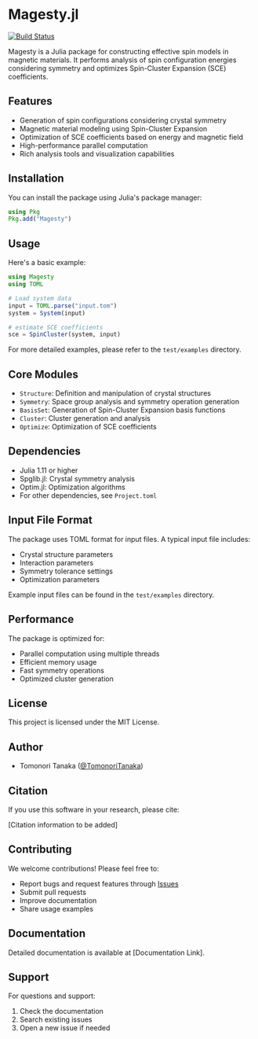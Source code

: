 # Magesty.jl

[![Build Status](https://github.com/TomonoriTanaka/Magesty.jl/actions/workflows/CI.yml/badge.svg?branch=main)](https://github.com/TomonoriTanaka/Magesty.jl/actions/workflows/CI.yml?query=branch%3Amain)

Magesty is a Julia package for constructing effective spin models in magnetic materials. It performs analysis of spin configuration energies considering symmetry and optimizes Spin-Cluster Expansion (SCE) coefficients.

## Features

- Generation of spin configurations considering crystal symmetry
- Magnetic material modeling using Spin-Cluster Expansion
- Optimization of SCE coefficients based on energy and magnetic field
- High-performance parallel computation
- Rich analysis tools and visualization capabilities

## Installation

You can install the package using Julia's package manager:

```julia
using Pkg
Pkg.add("Magesty")
```

## Usage

Here's a basic example:

```julia
using Magesty
using TOML

# Load system data
input = TOML.parse("input.tom")
system = System(input)

# estimate SCE coefficients
sce = SpinCluster(system, input)
```

For more detailed examples, please refer to the `test/examples` directory.

## Core Modules

- `Structure`: Definition and manipulation of crystal structures
- `Symmetry`: Space group analysis and symmetry operation generation
- `BasisSet`: Generation of Spin-Cluster Expansion basis functions
- `Cluster`: Cluster generation and analysis
- `Optimize`: Optimization of SCE coefficients

## Dependencies

- Julia 1.11 or higher
- Spglib.jl: Crystal symmetry analysis
- Optim.jl: Optimization algorithms
- For other dependencies, see `Project.toml`

## Input File Format

The package uses TOML format for input files. A typical input file includes:
- Crystal structure parameters
- Interaction parameters
- Symmetry tolerance settings
- Optimization parameters

Example input files can be found in the `test/examples` directory.

## Performance

The package is optimized for:
- Parallel computation using multiple threads
- Efficient memory usage
- Fast symmetry operations
- Optimized cluster generation

## License

This project is licensed under the MIT License.

## Author

- Tomonori Tanaka ([@TomonoriTanaka](https://github.com/Tomonori-Tanaka))

## Citation

If you use this software in your research, please cite:

[Citation information to be added]

## Contributing

We welcome contributions! Please feel free to:
- Report bugs and request features through [Issues](https://github.com/Tomonori-Tanaka/Magesty.jl/issues)
- Submit pull requests
- Improve documentation
- Share usage examples

## Documentation

Detailed documentation is available at [Documentation Link].

## Support

For questions and support:
1. Check the documentation
2. Search existing issues
3. Open a new issue if needed
